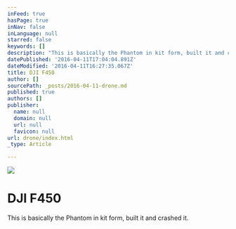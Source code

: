 ```yaml
---
inFeed: true
hasPage: true
inNav: false
inLanguage: null
starred: false
keywords: []
description: "This is basically the Phantom in kit form, built it and crashed it.\_"
datePublished: '2016-04-11T17:04:04.891Z'
dateModified: '2016-04-11T16:27:35.067Z'
title: DJI F450
author: []
sourcePath: _posts/2016-04-11-drone.md
published: true
authors: []
publisher:
  name: null
  domain: null
  url: null
  favicon: null
url: drone/index.html
_type: Article

---
```

![](https://the-grid-user-content.s3-us-west-2.amazonaws.com/b48167e5-b6fa-4a41-83f6-942453cda1e0.jpg)

# DJI F450

This is basically the Phantom in kit form, built it and crashed it.